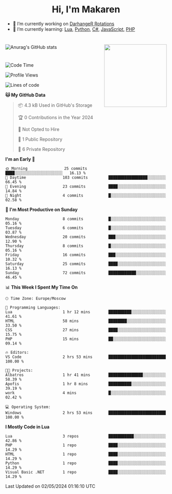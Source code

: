 <div id="header" align="center">
 <h1>Hi, I'm Makaren</h1>
</div>

- 🔭 I’m currently working on <a href="https://darhanger.github.io/rotations/">DarhangeR Rotations</a>
- 🌱 I’m currently learning: <a href="https://www.lua.org">Lua</a>, <a href="https://www.python.org">Python</a>, <a href="https://dotnet.microsoft.com/en-us/languages/csharp">C#</a>, <a href="https://www.ecma-international.org/publications-and-standards/standards/ecma-262/">JavaScript</a>, <a href="https://www.php.net">PHP</a>
<!--
- 👯 I’m looking to collaborate on ...
- 🤔 I’m looking for help with ...
- 💬 Ask me about ...
- 📫 How to reach me: ...
- 😄 Pronouns: ...
- ⚡ Fun fact: ...
-->
#
![Anurag's GitHub stats](https://github-readme-stats.vercel.app/api?username=MakarenD&text_color=fff&icon_color=435cd9&show_icons=true&theme=dark&bg_color=00000000)<img align="right" src="https://media3.giphy.com/media/LaVp0AyqR5bGsC5Cbm/giphy.gif?cid=ecf05e4702j5mjw4h8mwt6p3xur6xnlpw7ymefs00ez9pcbs&ep=v1_gifs_search&rid=giphy.gif&ct=g" width="195"/> 

#
<!--START_SECTION:waka-->
![Code Time](http://img.shields.io/badge/Code%20Time-421%20hrs%2059%20mins-blue)

![Profile Views](http://img.shields.io/badge/Profile%20Views-0-blue)

![Lines of code](https://img.shields.io/badge/From%20Hello%20World%20I%27ve%20Written-117.7%20thousand%20lines%20of%20code-blue)

**🐱 My GitHub Data** 

> 📦 4.3 kB Used in GitHub's Storage 
 > 
> 🏆 0 Contributions in the Year 2024
 > 
> 🚫 Not Opted to Hire
 > 
> 📜 1 Public Repository 
 > 
> 🔑 6 Private Repository 
 > 
**I'm an Early 🐤** 

```text
🌞 Morning                25 commits          ████░░░░░░░░░░░░░░░░░░░░░   16.13 % 
🌆 Daytime                103 commits         █████████████████░░░░░░░░   66.45 % 
🌃 Evening                23 commits          ████░░░░░░░░░░░░░░░░░░░░░   14.84 % 
🌙 Night                  4 commits           █░░░░░░░░░░░░░░░░░░░░░░░░   02.58 % 
```
📅 **I'm Most Productive on Sunday** 

```text
Monday                   8 commits           █░░░░░░░░░░░░░░░░░░░░░░░░   05.16 % 
Tuesday                  6 commits           █░░░░░░░░░░░░░░░░░░░░░░░░   03.87 % 
Wednesday                20 commits          ███░░░░░░░░░░░░░░░░░░░░░░   12.90 % 
Thursday                 8 commits           █░░░░░░░░░░░░░░░░░░░░░░░░   05.16 % 
Friday                   16 commits          ███░░░░░░░░░░░░░░░░░░░░░░   10.32 % 
Saturday                 25 commits          ████░░░░░░░░░░░░░░░░░░░░░   16.13 % 
Sunday                   72 commits          ████████████░░░░░░░░░░░░░   46.45 % 
```


📊 **This Week I Spent My Time On** 

```text
🕑︎ Time Zone: Europe/Moscow

💬 Programming Languages: 
Lua                      1 hr 12 mins        ██████████░░░░░░░░░░░░░░░   41.61 % 
HTML                     58 mins             ████████░░░░░░░░░░░░░░░░░   33.50 % 
CSS                      27 mins             ████░░░░░░░░░░░░░░░░░░░░░   15.75 % 
PHP                      15 mins             ██░░░░░░░░░░░░░░░░░░░░░░░   09.14 % 

🔥 Editors: 
VS Code                  2 hrs 53 mins       █████████████████████████   100.00 % 

🐱‍💻 Projects: 
Albatros                 1 hr 41 mins        ███████████████░░░░░░░░░░   58.39 % 
Apofis                   1 hr 8 mins         ██████████░░░░░░░░░░░░░░░   39.19 % 
work                     4 mins              █░░░░░░░░░░░░░░░░░░░░░░░░   02.42 % 

💻 Operating System: 
Windows                  2 hrs 53 mins       █████████████████████████   100.00 % 
```

**I Mostly Code in Lua** 

```text
Lua                      3 repos             ███████████░░░░░░░░░░░░░░   42.86 % 
PHP                      1 repo              ████░░░░░░░░░░░░░░░░░░░░░   14.29 % 
HTML                     1 repo              ████░░░░░░░░░░░░░░░░░░░░░   14.29 % 
Python                   1 repo              ████░░░░░░░░░░░░░░░░░░░░░   14.29 % 
Visual Basic .NET        1 repo              ████░░░░░░░░░░░░░░░░░░░░░   14.29 % 
```




 Last Updated on 02/05/2024 01:16:10 UTC
<!--END_SECTION:waka-->
